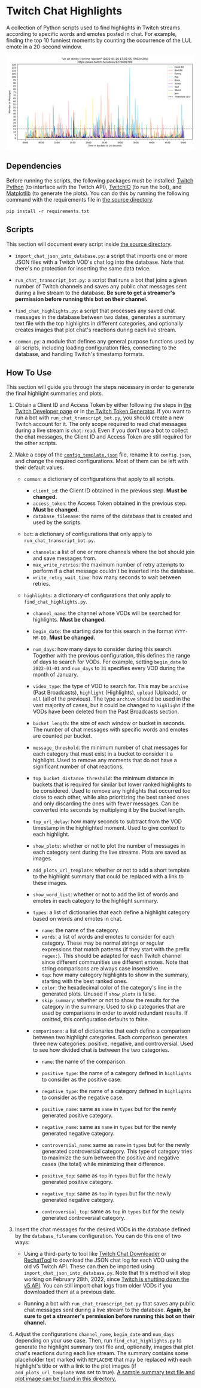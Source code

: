 # Twitch Chat Highlights

A collection of Python scripts used to find highlights in Twitch streams according to specific words and emotes posted in chat. For example, finding the top 10 funniest moments by counting the occurrence of the LUL emote in a 20-second window.

![An example of a generated plot showing chat's reactions during a live stream.](Samples/northernlion_2022-01-26_1276692700.png)

## Dependencies

Before running the scripts, the following packages must be installed: [Twitch Python](https://github.com/PetterKraabol/Twitch-Python) (to interface with the Twitch API), [TwitchIO](https://github.com/TwitchIO/TwitchIO) (to run the bot), and [Matplotlib](https://matplotlib.org/) (to generate the plots). You can do this by running the following command with the requirements file in [the source directory](Source).

```
pip install -r requirements.txt
```

## Scripts

This section will document every script inside [the source directory](Source).

* `import_chat_json_into_database.py`: a script that imports one or more JSON files with a Twitch VOD's chat log into the database. Note that there's no protection for inserting the same data twice.

* `run_chat_transcript_bot.py`: a script that runs a bot that joins a given number of Twitch channels and saves any public chat messages sent during a live stream to the database. **Be sure to get a streamer's permission before running this bot on their channel.**

* `find_chat_highlights.py`: a script that processes any saved chat messages in the database between two dates, generates a summary text file with the top highlights in different categories, and optionally creates images that plot chat's reactions during each live stream.

* `common.py`: a module that defines any general purpose functions used by all scripts, including loading configuration files, connecting to the database, and handling Twitch's timestamp formats.

## How To Use

This section will guide you through the steps necessary in order to generate the final highlight summaries and plots.

1. Obtain a Client ID and Access Token by either following the steps in [the Twitch Developer page](https://dev.twitch.tv/docs/authentication) or in [the Twitch Token Generator](https://twitchtokengenerator.com/). If you want to run a bot with `run_chat_transcript_bot.py`, you should create a new Twitch account for it. The only scope required to read chat messages during a live stream is `chat:read`. Even if you don't use a bot to collect the chat messages, the Client ID and Access Token are still required for the other scripts.

2. Make a copy of the [`config_template.json`](Source/config_template.json) file, rename it to `config.json`, and change the required configurations. Most of them can be left with their default values.

	* `common`: a dictionary of configurations that apply to all scripts.

		* `client_id`: the Client ID obtained in the previous step. **Must be changed.**
		* `access_token`: the Access Token obtained in the previous step. **Must be changed.**
		* `database_filename`: the name of the database that is created and used by the scripts.

	* `bot`: a dictionary of configurations that only apply to `run_chat_transcript_bot.py`.

		* `channels`: a list of one or more channels where the bot should join and save messages from.
		* `max_write_retries`: the maximum number of retry attempts to perform if a chat message couldn't be inserted into the database.
		* `write_retry_wait_time`: how many seconds to wait between retries.

	* `highlights`: a dictionary of configurations that only apply to `find_chat_highlights.py`.

		* `channel_name`: the channel whose VODs will be searched for highlights. **Must be changed.**
		* `begin_date`: the starting date for this search in the format `YYYY-MM-DD`. **Must be changed.**
		* `num_days`: how many days to consider during this search. Together with the previous configuration, this defines the range of days to search for VODs. For example, setting `begin_date` to `2022-01-01` and `num_days` to `31` specifies every VOD during the month of January.
		* `video_type`: the type of VOD to search for. This may be `archive` (Past Broadcasts),  `highlight` (Highlights),  `upload` (Uploads), or `all` (all of the previous). The type `archive` should be used in the vast majority of cases, but it could be changed to `highlight` if the VODs have been deleted from the Past Broadcasts section.

		* `bucket_length`: the size of each window or bucket in seconds. The number of chat messages with specific words and emotes are counted per bucket.
		* `message_threshold`: the minimum number of chat messages for each category that must exist in a bucket to consider it a highlight. Used to remove any moments that do not have a significant number of chat reactions.
		* `top_bucket_distance_threshold`: the minimum distance in buckets that is required for similar but lower ranked highlights to be considered. Used to remove any highlights that occurred too close to each other, while also prioritizing the best ranked ones and only discarding the ones with fewer messages. Can be converted into seconds by multiplying it by the bucket length.
		* `top_url_delay`: how many seconds to subtract from the VOD timestamp in the highlighted moment. Used to give context to each highlight.

		* `show_plots`: whether or not to plot the number of messages in each category sent during the live streams. Plots are saved as images.
		* `add_plots_url_template`: whether or not to add a short template to the highlight summary that could be replaced with a link to these images.
		* `show_word_list`: whether or not to add the list of words and emotes in each category to the highlight summary.

		* `types`: a list of dictionaries that each define a highlight category based on words and emotes in chat.
			* `name`: the name of the category.
			* `words`: a list of words and emotes to consider for each category. These may be normal strings or regular expressions that match patterns (if they start with the prefix `regex:`). This should be adapted for each Twitch channel since different communities use different emotes. Note that string comparisons are always case insensitive.
			* `top`: how many category highlights to show in the summary, starting with the best ranked ones.
			* `color`: the hexadecimal color of the category's line in the generated plots. Unused if `show_plots` is false.
			* `skip_summary`: whether or not to show the results for the category in the summary. Used to skip categories that are used by comparisons in order to avoid redundant results. If omitted, this configuration defaults to false.

		* `comparisons`: a list of dictionaries that each define a comparison between two highlight categories. Each comparison generates three new categories: positive, negative, and controversial. Used to see how divided chat is between the two categories.
			* `name`: the name of the comparison.
			* `positive_type`: the name of a category defined in `highlights` to consider as the positive case.
			* `negative_type`: the name of a category defined in `highlights` to consider as the negative case.

			* `positive_name`: same as `name` in `types` but for the newly generated positive category.
			* `negative_name`: same as `name` in `types` but for the newly generated negative category.
			* `controversial_name`: same as `name` in `types` but for the newly generated controversial category. This type of category tries to maximize the sum between the positive and negative cases (the total) while minimizing their difference.

			* `positive_top`: same as `top` in `types` but for the newly generated positive category.
			* `negative_top`: same as `top` in `types` but for the newly generated negative category.
			* `controversial_top`: same as `top` in `types` but for the newly generated controversial category.

3. Insert the chat messages for the desired VODs in the database defined by the `database_filename` configuration. You can do this one of two ways:

	* Using a third-party to tool like [Twitch Chat Downloader](https://github.com/PetterKraabol/Twitch-Chat-Downloader) or [RechatTool](https://github.com/jdpurcell/RechatTool) to download the JSON chat log for each VOD using the old v5 Twitch API. These can then be imported using `import_chat_json_into_database.py`. Note that this method will stop working on February 28th, 2022, since [Twitch is shutting down the v5 API](https://blog.twitch.tv/en/2021/07/15/legacy-twitch-api-v5-shutdown-details-and-timeline/). You can still import chat logs from older VODs if you downloaded them at a previous date.

	* Running a bot with `run_chat_transcript_bot.py` that saves any public chat messages sent during a live stream to the database. **Again, be sure to get a streamer's permission before running this bot on their channel.**

4. Adjust the configurations `channel_name`, `begin_date` and `num_days` depending on your use case. Then, run `find_chat_highlights.py` to generate the highlight summary text file and, optionally, images that plot chat's reactions during each live stream. The summary contains some placeholder text marked with `REPLACEME` that may be replaced with each highlight's title or with a link to the plot images (if `add_plots_url_template` was set to true). [A sample summary text file and plot image can be found in this directory.](Samples)